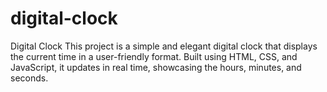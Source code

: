 # digital-clock
Digital Clock This project is a simple and elegant digital clock that displays the current time in a user-friendly format. Built using HTML, CSS, and JavaScript, it updates in real time, showcasing the hours, minutes, and seconds.
